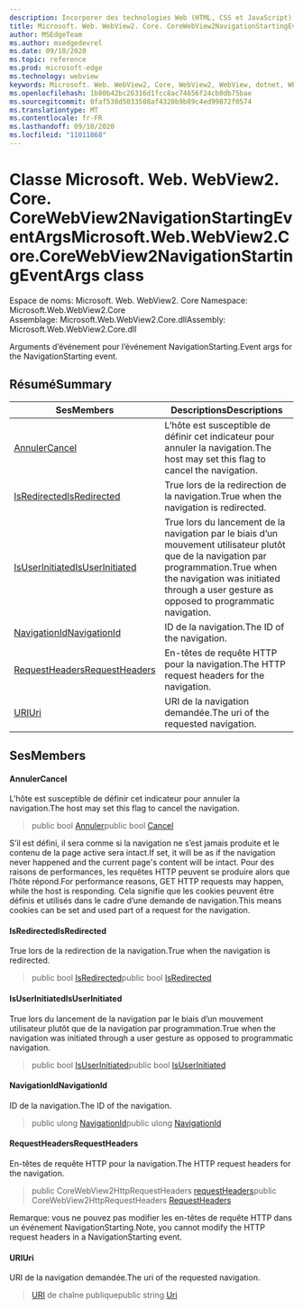 ```yaml
---
description: Incorporer des technologies Web (HTML, CSS et JavaScript) dans vos applications natives avec le contrôle Microsoft Edge WebView2
title: Microsoft. Web. WebView2. Core. CoreWebView2NavigationStartingEventArgs
author: MSEdgeTeam
ms.author: msedgedevrel
ms.date: 09/10/2020
ms.topic: reference
ms.prod: microsoft-edge
ms.technology: webview
keywords: Microsoft. Web. WebView2, Core, WebView2, WebView, dotnet, WPF, WinForms, application, Edge, CoreWebView2, CoreWebView2Controller, contrôle de navigateur, Edge html, Microsoft. Web. WebView2. Core. CoreWebView2NavigationStartingEventArgs
ms.openlocfilehash: 1b80b42bc26316d1fcc8ac74656f24cb0db75bae
ms.sourcegitcommit: 0faf538d5033508af4320b9b89c4ed99872f0574
ms.translationtype: MT
ms.contentlocale: fr-FR
ms.lasthandoff: 09/10/2020
ms.locfileid: "11011868"
---
```

# <span data-ttu-id="4f1cb-104">Classe Microsoft. Web. WebView2. Core. CoreWebView2NavigationStartingEventArgs</span><span class="sxs-lookup"><span data-stu-id="4f1cb-104">Microsoft.Web.WebView2.Core.CoreWebView2NavigationStartingEventArgs class</span></span> 

<span data-ttu-id="4f1cb-105">Espace de noms: Microsoft. Web. WebView2. Core </span><span class="sxs-lookup"><span data-stu-id="4f1cb-105">Namespace: Microsoft.Web.WebView2.Core</span></span>\
<span data-ttu-id="4f1cb-106">Assemblage: Microsoft.Web.WebView2.Core.dll</span><span class="sxs-lookup"><span data-stu-id="4f1cb-106">Assembly: Microsoft.Web.WebView2.Core.dll</span></span>

<span data-ttu-id="4f1cb-107">Arguments d’événement pour l’événement NavigationStarting.</span><span class="sxs-lookup"><span data-stu-id="4f1cb-107">Event args for the NavigationStarting event.</span></span>

## <span data-ttu-id="4f1cb-108">Résumé</span><span class="sxs-lookup"><span data-stu-id="4f1cb-108">Summary</span></span>

 <span data-ttu-id="4f1cb-109">Ses</span><span class="sxs-lookup"><span data-stu-id="4f1cb-109">Members</span></span>                        | <span data-ttu-id="4f1cb-110">Descriptions</span><span class="sxs-lookup"><span data-stu-id="4f1cb-110">Descriptions</span></span>
--------------------------------|---------------------------------------------
[<span data-ttu-id="4f1cb-111">Annuler</span><span class="sxs-lookup"><span data-stu-id="4f1cb-111">Cancel</span></span>](#cancel) | <span data-ttu-id="4f1cb-112">L’hôte est susceptible de définir cet indicateur pour annuler la navigation.</span><span class="sxs-lookup"><span data-stu-id="4f1cb-112">The host may set this flag to cancel the navigation.</span></span>
[<span data-ttu-id="4f1cb-113">IsRedirected</span><span class="sxs-lookup"><span data-stu-id="4f1cb-113">IsRedirected</span></span>](#isredirected) | <span data-ttu-id="4f1cb-114">True lors de la redirection de la navigation.</span><span class="sxs-lookup"><span data-stu-id="4f1cb-114">True when the navigation is redirected.</span></span>
[<span data-ttu-id="4f1cb-115">IsUserInitiated</span><span class="sxs-lookup"><span data-stu-id="4f1cb-115">IsUserInitiated</span></span>](#isuserinitiated) | <span data-ttu-id="4f1cb-116">True lors du lancement de la navigation par le biais d’un mouvement utilisateur plutôt que de la navigation par programmation.</span><span class="sxs-lookup"><span data-stu-id="4f1cb-116">True when the navigation was initiated through a user gesture as opposed to programmatic navigation.</span></span>
[<span data-ttu-id="4f1cb-117">NavigationId</span><span class="sxs-lookup"><span data-stu-id="4f1cb-117">NavigationId</span></span>](#navigationid) | <span data-ttu-id="4f1cb-118">ID de la navigation.</span><span class="sxs-lookup"><span data-stu-id="4f1cb-118">The ID of the navigation.</span></span>
[<span data-ttu-id="4f1cb-119">RequestHeaders</span><span class="sxs-lookup"><span data-stu-id="4f1cb-119">RequestHeaders</span></span>](#requestheaders) | <span data-ttu-id="4f1cb-120">En-têtes de requête HTTP pour la navigation.</span><span class="sxs-lookup"><span data-stu-id="4f1cb-120">The HTTP request headers for the navigation.</span></span>
[<span data-ttu-id="4f1cb-121">URI</span><span class="sxs-lookup"><span data-stu-id="4f1cb-121">Uri</span></span>](#uri) | <span data-ttu-id="4f1cb-122">URI de la navigation demandée.</span><span class="sxs-lookup"><span data-stu-id="4f1cb-122">The uri of the requested navigation.</span></span>

## <span data-ttu-id="4f1cb-123">Ses</span><span class="sxs-lookup"><span data-stu-id="4f1cb-123">Members</span></span>

#### <span data-ttu-id="4f1cb-124">Annuler</span><span class="sxs-lookup"><span data-stu-id="4f1cb-124">Cancel</span></span> 

<span data-ttu-id="4f1cb-125">L’hôte est susceptible de définir cet indicateur pour annuler la navigation.</span><span class="sxs-lookup"><span data-stu-id="4f1cb-125">The host may set this flag to cancel the navigation.</span></span>

> <span data-ttu-id="4f1cb-126">public bool [Annuler](#cancel)</span><span class="sxs-lookup"><span data-stu-id="4f1cb-126">public bool [Cancel](#cancel)</span></span>

<span data-ttu-id="4f1cb-127">S’il est défini, il sera comme si la navigation ne s’est jamais produite et le contenu de la page active sera intact.</span><span class="sxs-lookup"><span data-stu-id="4f1cb-127">If set, it will be as if the navigation never happened and the current page's content will be intact.</span></span> <span data-ttu-id="4f1cb-128">Pour des raisons de performances, les requêtes HTTP peuvent se produire alors que l’hôte répond.</span><span class="sxs-lookup"><span data-stu-id="4f1cb-128">For performance reasons, GET HTTP requests may happen, while the host is responding.</span></span> <span data-ttu-id="4f1cb-129">Cela signifie que les cookies peuvent être définis et utilisés dans le cadre d’une demande de navigation.</span><span class="sxs-lookup"><span data-stu-id="4f1cb-129">This means cookies can be set and used part of a request for the navigation.</span></span>

#### <span data-ttu-id="4f1cb-130">IsRedirected</span><span class="sxs-lookup"><span data-stu-id="4f1cb-130">IsRedirected</span></span> 

<span data-ttu-id="4f1cb-131">True lors de la redirection de la navigation.</span><span class="sxs-lookup"><span data-stu-id="4f1cb-131">True when the navigation is redirected.</span></span>

> <span data-ttu-id="4f1cb-132">public bool [IsRedirected](#isredirected)</span><span class="sxs-lookup"><span data-stu-id="4f1cb-132">public bool [IsRedirected](#isredirected)</span></span>

#### <span data-ttu-id="4f1cb-133">IsUserInitiated</span><span class="sxs-lookup"><span data-stu-id="4f1cb-133">IsUserInitiated</span></span> 

<span data-ttu-id="4f1cb-134">True lors du lancement de la navigation par le biais d’un mouvement utilisateur plutôt que de la navigation par programmation.</span><span class="sxs-lookup"><span data-stu-id="4f1cb-134">True when the navigation was initiated through a user gesture as opposed to programmatic navigation.</span></span>

> <span data-ttu-id="4f1cb-135">public bool [IsUserInitiated](#isuserinitiated)</span><span class="sxs-lookup"><span data-stu-id="4f1cb-135">public bool [IsUserInitiated](#isuserinitiated)</span></span>

#### <span data-ttu-id="4f1cb-136">NavigationId</span><span class="sxs-lookup"><span data-stu-id="4f1cb-136">NavigationId</span></span> 

<span data-ttu-id="4f1cb-137">ID de la navigation.</span><span class="sxs-lookup"><span data-stu-id="4f1cb-137">The ID of the navigation.</span></span>

> <span data-ttu-id="4f1cb-138">public ulong [NavigationId](#navigationid)</span><span class="sxs-lookup"><span data-stu-id="4f1cb-138">public ulong [NavigationId](#navigationid)</span></span>

#### <span data-ttu-id="4f1cb-139">RequestHeaders</span><span class="sxs-lookup"><span data-stu-id="4f1cb-139">RequestHeaders</span></span> 

<span data-ttu-id="4f1cb-140">En-têtes de requête HTTP pour la navigation.</span><span class="sxs-lookup"><span data-stu-id="4f1cb-140">The HTTP request headers for the navigation.</span></span>

> <span data-ttu-id="4f1cb-141">public CoreWebView2HttpRequestHeaders [requestHeaders](#requestheaders)</span><span class="sxs-lookup"><span data-stu-id="4f1cb-141">public CoreWebView2HttpRequestHeaders [RequestHeaders](#requestheaders)</span></span>

<span data-ttu-id="4f1cb-142">Remarque: vous ne pouvez pas modifier les en-têtes de requête HTTP dans un événement NavigationStarting.</span><span class="sxs-lookup"><span data-stu-id="4f1cb-142">Note, you cannot modify the HTTP request headers in a NavigationStarting event.</span></span>

#### <span data-ttu-id="4f1cb-143">URI</span><span class="sxs-lookup"><span data-stu-id="4f1cb-143">Uri</span></span> 

<span data-ttu-id="4f1cb-144">URI de la navigation demandée.</span><span class="sxs-lookup"><span data-stu-id="4f1cb-144">The uri of the requested navigation.</span></span>

> <span data-ttu-id="4f1cb-145">[URI](#uri) de chaîne publique</span><span class="sxs-lookup"><span data-stu-id="4f1cb-145">public string [Uri](#uri)</span></span>

